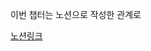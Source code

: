 이번 챕터는 노션으로 작성한 관계로

[노션링크](https://literate-euphonium-768.notion.site/ch5-6d94365bfa164a9bb823fbcafb25996d)
